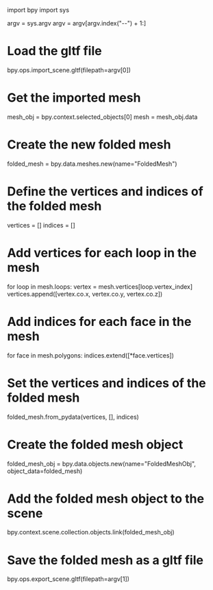 import bpy
import sys

argv = sys.argv
argv = argv[argv.index("--") + 1:]

# Load the gltf file
bpy.ops.import_scene.gltf(filepath=argv[0])

# Get the imported mesh
mesh_obj = bpy.context.selected_objects[0]
mesh = mesh_obj.data

# Create the new folded mesh
folded_mesh = bpy.data.meshes.new(name="FoldedMesh")

# Define the vertices and indices of the folded mesh
vertices = []
indices = []

# Add vertices for each loop in the mesh
for loop in mesh.loops:
    vertex = mesh.vertices[loop.vertex_index]
    vertices.append([vertex.co.x, vertex.co.y, vertex.co.z])

# Add indices for each face in the mesh
for face in mesh.polygons:
    indices.extend([*face.vertices])

# Set the vertices and indices of the folded mesh
folded_mesh.from_pydata(vertices, [], indices)

# Create the folded mesh object
folded_mesh_obj = bpy.data.objects.new(name="FoldedMeshObj", object_data=folded_mesh)

# Add the folded mesh object to the scene
bpy.context.scene.collection.objects.link(folded_mesh_obj)

# Save the folded mesh as a gltf file
bpy.ops.export_scene.gltf(filepath=argv[1])
